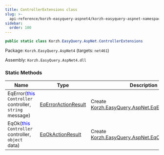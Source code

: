 ```yaml
---
title: ControllerExtensions class
slug: >-
  api-reference/korzh-easyquery-aspnet4/korzh-easyquery-aspnet-namespace/controllerextensions-class
sidebar:
  order: 100
---
```


```csharp
public static class Korzh.EasyQuery.AspNet.ControllerExtensions

```
Package: `Korzh.EasyQuery.AspNet4` (targets: `net461`)

Assembly: `Korzh.EasyQuery.AspNet4.dll`

### Static Methods

| Name | Type | Description | 
| --- | --- | --- | 
| EqError(<span style='color: blue'>this</span> `Controller` controller, `string` message) | [EqErrorActionResult](/easyquery/docs/api-reference/korzh-easyquery-aspnet4/korzh-easyquery-aspnet-namespace/eqerroractionresult-class) | Create [Korzh.EasyQuery.AspNet.EqErrorActionResult](/easyquery/docs/api-reference/korzh-easyquery-aspnet4/korzh-easyquery-aspnet-namespace/eqerroractionresult-class) | 
| EqOk(<span style='color: blue'>this</span> `Controller` controller, `object` data) | [EqOkActionResult](/easyquery/docs/api-reference/korzh-easyquery-aspnet4/korzh-easyquery-aspnet-namespace/eqokactionresult-class) | Create [Korzh.EasyQuery.AspNet.EqOkActionResult](/easyquery/docs/api-reference/korzh-easyquery-aspnet4/korzh-easyquery-aspnet-namespace/eqokactionresult-class) |
